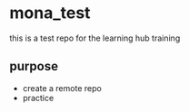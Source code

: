 # mona_test
this is a test repo for the learning hub training

## purpose
- create a remote repo
- practice
